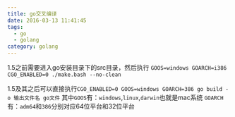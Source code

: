 ```yaml
---
title: go交叉编译
date: 2016-03-13 11:41:45
tags:
  - go
  - golang
category: golang
---
```

1.5之前需要进入go安装目录下的src目录，然后执行
`GOOS=windows GOARCH=i386  CGO_ENABLED=0 ./make.bash --no-clean`

1.5及其之后可以直接执行` CGO_ENABLED=0 GOOS=windows GOARCH=386 go build -o 输出文件名 go文件
`
其中`GOOS`有：`windows`,`linux`,`darwin`也就是mac系统
`GOARCH`有：`adm64`和`386`分别对应64位平台和32位平台
